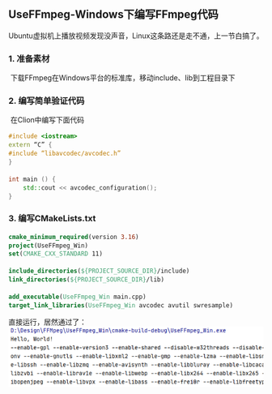 ## UseFFmpeg-Windows下编写FFmpeg代码

Ubuntu虚拟机上播放视频发现没声音，Linux这条路还是走不通，上一节白搞了。

### 1. 准备素材

​	下载FFmpeg在Windows平台的标准库，移动include、lib到工程目录下

### 2. 编写简单验证代码

​	在Clion中编写下面代码

```c++
#include <iostream>
extern “C” {
#include “libavcodec/avcodec.h”
}

int main () {
	std::cout << avcodec_configuration();
}
```

### 3. 编写CMakeLists.txt

```cmake
cmake_minimum_required(version 3.16)
project(UseFFmpeg_Win)
set(CMAKE_CXX_STANDARD 11)

include_directories(${PROJECT_SOURCE_DIR}/include)
link_directories(${PROJECT_SOURCE_DIR}/lib)

add_executable(UseFFmpeg_Win main.cpp)
target_link_libraries(UseFFmpeg_Win avcodec avutil swresample)
```

 

直接运行，居然通过了：
![WindowsRunningRes.png](https://github.com/lanseie/lanseie.github.io/blob/main/UseFFmpeg/UseFFmpeg_02_WindowsCompileFFmpeg/WindowsRunningRes.png)
​                               
